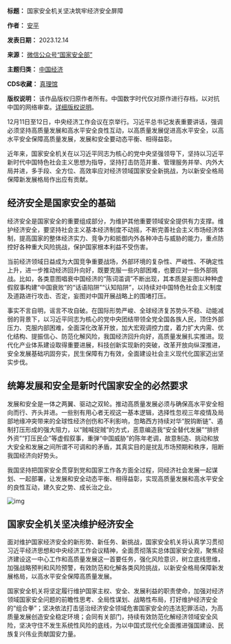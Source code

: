 

**标题：** 国家安全机关坚决筑牢经济安全屏障  

**作者：** [安平](https://chinadigitaltimes.net/space/中国国家安全部)  

**发表日期：** 2023.12.14  

**来源：** [微信公众号“国家安全部”](https://mp.weixin.qq.com/s/pOVcm_d82q_cNr6VXqIHsw)  

**主题归类：** [中国经济](https://chinadigitaltimes.net/space/中国经济)  

**CDS收藏：** [真理馆](https://chinadigitaltimes.net/space/%E7%9C%9F%E7%90%86%E9%A6%86)  

**版权说明：** 该作品版权归原作者所有。中国数字时代仅对原作进行存档，以对抗中国的网络审查。[详细版权说明](https://chinadigitaltimes.net/chinese/copyright)。


12月11日至12日，中央经济工作会议在京举行。习近平总书记发表重要讲话，强调必须坚持高质量发展和高水平安全良性互动，以高质量发展促进高水平安全，以高水平安全保障高质量发展，发展和安全要动态平衡、相得益彰。


近年来，国家安全机关在以习近平同志为核心的党中央坚强领导下，坚持以习近平新时代中国特色社会主义思想为指导，坚持打击防范并重、管理服务并举、内外大局并进，多手段、全方位、高效率应对经济领域国家安全新挑战，为以新安全格局保障新发展格局作出应有贡献。


经济安全是国家安全的基础
------------


经济安全是国家安全的重要组成部分，为维护其他重要领域安全提供有力支撑。维护经济安全，要坚持社会主义基本经济制度不动摇，不断完善社会主义市场经济体制，提高国家的整体经济实力、竞争力和抵御内外各种冲击与威胁的能力，重点防控好各种重大风险挑战，保护国家根本利益不受伤害。


当前经济领域日益成为大国竞争重要战场，外部环境的复杂性、严峻性、不确定性上升，进一步推动经济回升向好，既要克服一些内部困难，也要应对一些外部挑战。比如，各类意图唱衰中国经济的“陈词滥调”不断出现，其本质是妄图以种种虚假叙事构建“中国衰败”的“话语陷阱”“认知陷阱”，以持续对中国特色社会主义制度及道路进行攻击、否定，妄图对中国开展战略上的围堵打压。


事实不言自明，谣言不攻自破。在国际形势严峻、全球经济复苏势头不稳、动能减弱的背景下，以习近平同志为核心的党中央团结带领全党全国各族人民，顶住外部压力、克服内部困难，全面深化改革开放，加大宏观调控力度，着力扩大内需、优化结构、提振信心、防范化解风险，我国经济回升向好，高质量发展扎实推进。现代化产业体系建设取得重要进展，科技创新实现新的突破，改革开放向纵深推进，安全发展基础巩固夯实，民生保障有力有效，全面建设社会主义现代化国家迈出坚实步伐。


统筹发展和安全是新时代国家安全的必然要求
--------------------


发展和安全是一体之两翼、驱动之双轮。推动高质量发展必须与确保高水平安全相向而行、齐头并进。一些别有用心者无视这一基本逻辑，选择性忽视三年疫情及局部地缘冲突带来的全球性经济创伤和不利影响，忽略西方持续对华“脱钩断链”、遏制打压形成的强大阻力，以“贼喊捉贼”的方式，恶意编造我“安全替代发展”“排挤外资”“打压民企”等虚假叙事，重弹“中国威胁”的陈年老调，故意制造、挑动和放大安全和发展之间所谓不可调和的矛盾，其真实目的是扰乱市场预期和秩序，阻断我国经济向好势头。


我国坚持把国家安全贯穿到党和国家工作各方面全过程，同经济社会发展一起谋划、一起部署，让发展和安全动态平衡、相得益彰，实现高质量发展和高水平安全的良性互动，建久安之势、成长治之业。


![img](https://chinadigitaltimes.net/chinese/files/2023/12/post-703325-657e813f0887f.)


国家安全机关坚决维护经济安全
--------------


面对维护国家经济安全的新形势、新任务、新挑战，国家安全机关将认真学习贯彻习近平经济思想和中央经济工作会议精神，全面贯彻落实总体国家安全观，聚焦经济建设这一中心工作和高质量发展这一首要任务，强化风险意识，树立底线思维，加强战略预判和风险预警，有效防范和化解各类风险挑战，以新安全格局保障新发展格局，以高水平安全保障高质量发展。


国家安全机关将坚定履行维护国家主权、安全、发展利益的职责使命，加强对经济领域国家安全问题的前瞻性思考、全局性谋划、战略性布局，打好维护经济安全的“组合拳”；坚决依法打击惩治经济安全领域危害国家安全的违法犯罪活动，为高质量发展创造安全稳定环境；会同有关部门，持续有效防范化解经济领域安全风险，坚决守住不发生系统性风险的底线，为以中国式现代化全面推进强国建设、民族复兴伟业贡献国安力量。

